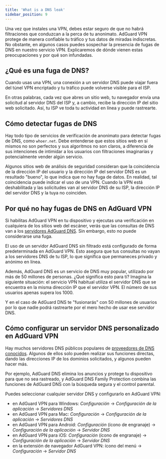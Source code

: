 ```yaml
---
title: 'What is a DNS leak'
sidebar_position: 9
---
```


Una vez que instales una VPN, debes estar seguro de que no habrá filtraciones que conduzcan a la perca de tu anonimato. AdGuard VPN protege de manera confiable tu tráfico y tus datos de miradas indiscretas. No obstante, en algunos casos puedes sospechar la presencia de fugas de DNS en nuestro servicio VPN. Explicaremos de dónde vienen estas preocupaciones y por qué son infundadas.

## ¿Qué es una fuga de DNS?

Cuando usas una VPN, una conexión a un servidor DNS puede viajar fuera del túnel VPN encriptado y tu tráfico puede volverse visible para el ISP.

En otras palabras, cada vez que abres un sitio web, tu navegador envía una solicitud al servidor DNS del ISP y, a cambio, recibe la dirección IP del sitio web solicitado. Así, tu ISP ve toda tu actividad en línea y puede rastrearte.

## Cómo detectar fugas de DNS

Hay todo tipo de servicios de verificación de anonimato para detectar fugas de DNS, como `whoer.net`. Debe entenderse que estos sitios web en sí mismos no son perfectos y sus algoritmos no son claros, a diferencia de sus intenciones de intimidar a los usuarios con filtraciones imaginarias y potencialmente vender algún servicio.

Algunos sitios web de análisis de seguridad consideran que la coincidencia de la dirección IP del usuario y la dirección IP del servidor DNS es un resultado "bueno", lo que indica que no hay fuga de datos. En realidad, tal coincidencia puede indicar el uso de una VPN. Cuando la VPN está deshabilitada y las solicitudes van al servidor DNS de su ISP, la dirección IP del servidor DNS y la tuya no coinciden.

## Por qué no hay fugas de DNS en AdGuard VPN

Si habilitas AdGuard VPN en tu dispositivo y ejecutas una verificación en cualquiera de los sitios web del escáner, verás que las consultas de DNS van a los [servidores AdGuard DNS](https://adguard-dns.io). Sin embargo, esto no puede considerarse una fuga.

El uso de un servidor AdGuard DNS sin filtrado está configurado de forma predeterminada en AdGuard VPN. Esto asegura que tus consultas no vayan a los servidores DNS de tu ISP, lo que significa que permaneces privado y anónimo en línea.

Además, AdGuard DNS es un servicio de DNS muy popular, utilizado por más de 50 millones de personas. ¿Qué significa esto para ti? Imagina la siguiente situación: el servicio VPN habitual utiliza el servidor DNS que se encuentra en la misma dirección IP que el servidor VPN. El número de sus usuarios apenas supera los 1000.

Y en el caso de AdGuard DNS te "fusionarás" con 50 millones de usuarios por lo que nadie podrá rastrearte por el mero hecho de usar ese servidor DNS.

## Cómo configurar un servidor DNS personalizado en AdGuard VPN

Hay muchos servidores DNS públicos populares de [proveedores de DNS conocidos](https://adguard-dns.io/kb/general/dns-providers). Algunos de ellos solo pueden realizar sus funciones directas, dando las direcciones IP de los dominios solicitados, y algunos pueden hacer más.

Por ejemplo, AdGuard DNS elimina los anuncios y protege tu dispositivo para que no sea rastreado, y AdGuard DNS Family Protection combina las funciones de AdGuard DNS con la búsqueda segura y el control parental.

Puedes seleccionar cualquier servidor DNS y configurarlo en AdGuard VPN:

- en AdGuard VPN para Windows: *Configuración* → *Configuración de la aplicación* → *Servidores DNS*
- en AdGuard VPN para Mac: *Configuración* → *Configuración de la aplicación* → *Servidores DNS*
- en AdGuard VPN para Android: *Configuración* (ícono de engranaje) → *Configuración de la aplicación* → *Servidor DNS*
- en AdGuard VPN para iOS: *Configuración* (ícono de engranaje) → *Configuración de la aplicación* → *Servidor DNS*
- en la extensión de navegador AdGuard VPN: ícono del menú → *Configuración* → *Servidor DNS*
